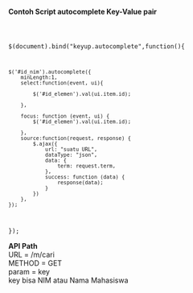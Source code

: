 **Contoh Script autocomplete Key-Value pair**    

<code>

$(document).bind("keyup.autocomplete",function(){

    $('#id_nim').autocomplete({
        minLength:1,
        select:function(event, ui){

            $('#id_elemen').val(ui.item.id);

        },

        focus: function (event, ui) {
            $('#id_elemen').val(ui.item.id);

        },
        source:function(request, response) {
            $.ajax({
                url: "suatu URL",
                dataType: "json",
                data: {
                    term: request.term,
                },
                success: function (data) {
                    response(data);
                }
            })
        },
    }); 
});
</code>

  
**API Path**  
URL = /m/cari  
METHOD = GET  
param = key  
key bisa NIM atau Nama Mahasiswa  